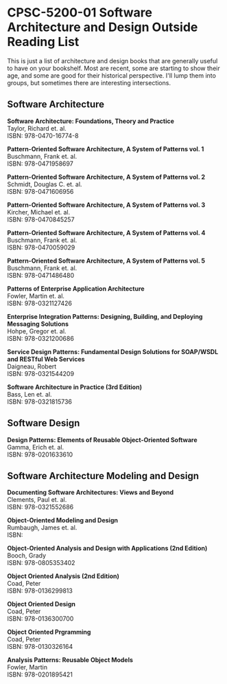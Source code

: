 # CPSC-5200-01 Software Architecture and Design Outside Reading List

This is just a list of architecture and design books that are generally useful to have on your bookshelf. Most are recent, some are starting to show their age, and some are good for their historical perspective. I'll lump them into groups, but sometimes there are interesting intersections.

## Software Architecture

**Software Architecture: Foundations, Theory and Practice**<br/>
Taylor, Richard et. al.<br/>
ISBN: 978-0470-16774-8


**Pattern-Oriented Software Architecture, A System of Patterns vol. 1**<br/>
Buschmann, Frank et. al.<br/>
ISBN: 978-0471958697


**Pattern-Oriented Software Architecture, A System of Patterns vol. 2**<br/>
Schmidt, Douglas C. et. al.<br/>
ISBN: 978-0471606956


**Pattern-Oriented Software Architecture, A System of Patterns vol. 3**<br/>
Kircher, Michael et. al.<br/>
ISBN: 978-0470845257


**Pattern-Oriented Software Architecture, A System of Patterns vol. 4**<br/>
Buschmann, Frank et. al.<br/>
ISBN: 978-0470059029


**Pattern-Oriented Software Architecture, A System of Patterns vol. 5**<br/>
Buschmann, Frank et. al.<br/>
ISBN: 978-0471486480


**Patterns of Enterprise Application Architecture**<br/>
Fowler, Martin et. al.<br/>
ISBN: 978-0321127426


**Enterprise Integration Patterns: Designing, Building, and Deploying Messaging Solutions**<br/>
Hohpe, Gregor et. al.<br/>
ISBN: 978-0321200686


**Service Design Patterns: Fundamental Design Solutions for SOAP/WSDL and RESTful Web Services**<br/>
Daigneau, Robert<br/>
ISBN: 978-0321544209


**Software Architecture in Practice (3rd Edition)**<br/>
Bass, Len et. al.<br/>
ISBN: 978-0321815736


## Software Design

**Design Patterns: Elements of Reusable Object-Oriented Software**<br/>
Gamma, Erich et. al.<br/>
ISBN: 978-0201633610


## Software Architecture Modeling and Design

**Documenting Software Architectures: Views and Beyond**<br/>
Clements, Paul et. al.<br/>
ISBN: 978-0321552686


**Object-Oriented Modeling and Design**<br/>
Rumbaugh, James et. al.<br/>
ISBN: 


**Object-Oriented Analysis and Design with Applications (2nd Edition)**<br/>
Booch, Grady<br/>
ISBN: 978-0805353402


**Object Oriented Analysis (2nd Edition)**<br/>
Coad, Peter<br/>
ISBN: 978-0136299813


**Object Oriented Design**<br/>
Coad, Peter<br/>
ISBN: 978-0136300700


**Object Oriented Prgramming**<br/>
Coad, Peter<br/>
ISBN: 978-0130326164


**Analysis Patterns: Reusable Object Models**<br/>
Fowler, Martin<br/>
ISBN: 978-0201895421
